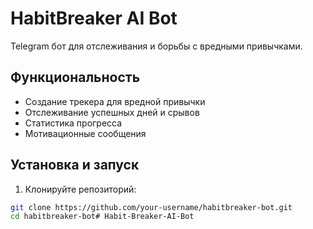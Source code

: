 # HabitBreaker AI Bot

Telegram бот для отслеживания и борьбы с вредными привычками.

## Функциональность

- Создание трекера для вредной привычки
- Отслеживание успешных дней и срывов
- Статистика прогресса
- Мотивационные сообщения

## Установка и запуск

1. Клонируйте репозиторий:
```bash
git clone https://github.com/your-username/habitbreaker-bot.git
cd habitbreaker-bot#   H a b i t - B r e a k e r - A I - B o t  
 